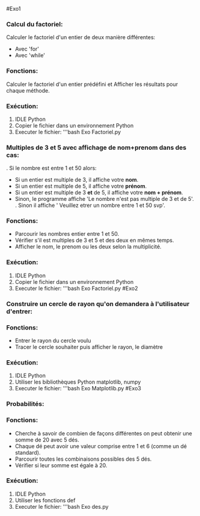 #Exo1
### Calcul du factoriel:
Calculer le factoriel d'un entier de deux manière différentes:
- Avec 'for'
- Avec 'while'
### Fonctions:
Calculer le factoriel d'un entier prédéfini et Afficher les résultats pour chaque méthode.
### Exécution:
1. IDLE Python
2. Copier le fichier dans un environnement Python
3. Executer le fichier:
   '''bash
   Exo Factoriel.py
### Multiples de 3 et 5 avec affichage de nom+prenom dans des cas:
. Si le nombre est entre 1 et 50 alors:
  - Si un entier est multiple de 3, il affiche votre **nom**.
  - Si un entier est multiple de 5, il affiche votre **prénom**.
  - Si un entier est multiple de 3 **et** de 5, il affiche votre **nom + prénom**.
  - Sinon, le programme affiche 'Le nombre n'est pas multiple de 3 et de 5'.
. Sinon il affiche ' Veuillez etrer un nombre entre 1 et 50 svp'.
### Fonctions:
- Parcourir les nombres entier entre 1 et 50.
- Vérifier s'il est multiples de 3 et 5 et des deux en mêmes temps.
- Afficher le nom, le prenom ou les deux selon la multiplicité.
### Exécution:
1. IDLE Python
2. Copier le fichier dans un environnement Python
3. Executer le fichier:
   '''bash
   Exo Factoriel.py
#Exo2 
### Construire un cercle de rayon qu'on demandera à l'utilisateur d'entrer:
### Fonctions:
- Entrer le rayon du cercle voulu
- Tracer le cercle souhaiter puis afficher le rayon, le diamètre
### Exécution:
1. IDLE Python
2. Utiliser les bibliothèques Python matplotlib, numpy
3. Executer le fichier:
   '''bash
   Exo Matplotlib.py
#Exo3
### Probabilités:
### Fonctions:
- Cherche à savoir de combien de façons différentes on peut obtenir une somme de 20 avec 5 dés.
- Chaque dé peut avoir une valeur comprise entre 1 et 6 (comme un dé standard).
- Parcourir toutes les combinaisons possibles des 5 dés.
- Vérifier si leur somme est égale à 20.
### Exécution:
1. IDLE Python
2. Utiliser les fonctions def
3. Executer le fichier:
   '''bash
   Exo des.py

